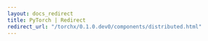 ```yaml
---
layout: docs_redirect
title: PyTorch | Redirect
redirect_url: "/torchx/0.1.0.dev0/components/distributed.html"
---
```

